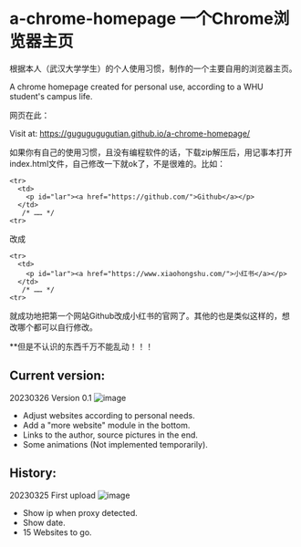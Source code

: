 # a-chrome-homepage 一个Chrome浏览器主页
根据本人（武汉大学学生）的个人使用习惯，制作的一个主要自用的浏览器主页。

A chrome homepage created for personal use, according to a WHU student's campus life.

网页在此：

Visit at: https://gugugugugutian.github.io/a-chrome-homepage/

如果你有自己的使用习惯，且没有编程软件的话，下载zip解压后，用记事本打开index.html文件，自己修改一下就ok了，不是很难的。比如：
~~~
<tr>
  <td>
    <p id="lar"><a href="https://github.com/">Github</a></p>
  </td>
   /* …… */
<tr>
~~~
改成
~~~
<tr>
  <td>
    <p id="lar"><a href="https://www.xiaohongshu.com/">小红书</a></p>
  </td>
   /* …… */
<tr>
~~~
就成功地把第一个网站Github改成小红书的官网了。其他的也是类似这样的，想改哪个都可以自行修改。

**但是不认识的东西千万不能乱动！！！

## Current version: 
20230326 Version 0.1
![image](https://user-images.githubusercontent.com/104246706/227775510-65a6a147-8b7e-40b8-9ea1-8162defe8b54.png)
- Adjust websites according to personal needs.
- Add a "more website" module in the bottom.
- Links to the author, source pictures in the end.
- Some animations (Not implemented temporarily).


## History: 
20230325 First upload
![image](https://user-images.githubusercontent.com/104246706/227719283-a1a87520-beef-4406-8dfe-77fe483fbd48.png)
- Show ip when proxy detected.
- Show date.
- 15 Websites to go.
